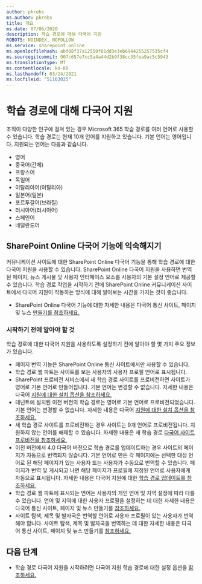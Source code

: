 ```yaml
---
author: pkrebs
ms.author: pkrebs
title: 개요
ms.date: 07/06/2020
description: 학습 경로에 대해 다국어 지원
ROBOTS: NOINDEX, NOFOLLOW
ms.service: sharepoint online
ms.openlocfilehash: abf08f37a12550f81dd3e3eb6944255257535cf4
ms.sourcegitcommit: 907c657e7cc5a4a44d2b9f38cc35fea9ac5c5943
ms.translationtype: MT
ms.contentlocale: ko-KR
ms.lasthandoff: 03/24/2021
ms.locfileid: "51163025"
---
```

# <a name="multilingual-support-for-learning-pathways"></a>학습 경로에 대해 다국어 지원

조직이 다양한 인구에 걸쳐 있는 경우 Microsoft 365 학습 경로를 여러 언어로 사용할 수 있습니다. 학습 경로는 현재 10개 언어를 지원하고 있습니다. 기본 언어는 영어입니다. 지원되는 언어는 다음과 같습니다.   

- 영어    
- 중국어(간체)
- 프랑스어
- 독일어
- 이탈리아어(이탈리아)
- 일본어(일본)
- 포르투갈어(브라질)
- 러시아어(러시아어)
- 스페인어
- 네덜란드어

## <a name="get-familiar-with-the-sharepoint-online-multilingual-features"></a>SharePoint Online 다국어 기능에 익숙해지기
커뮤니케이션 사이트에 대한 SharePoint Online 다국어 기능을 통해 학습 경로에 대한 다국어 지원을 사용할 수 있습니다.
SharePoint Online 다국어 지원을 사용하면 번역된 페이지, 뉴스 게시물 및 사용자 인터페이스 요소를 사용자의 기본 설정 언어로 제공할 수 있습니다. 학습 경로 작업을 시작하기 전에 SharePoint Online 커뮤니케이션 사이트에서 다국어 지원이 작동하는 방식에 대해 알아보는 시간을 가지는 것이 좋습니다. 
- SharePoint Online 다국어 기능에 대한 자세한 내용은 다국어 통신 사이트, 페이지 및 뉴스 [만들기를 참조하세요.](https://support.office.com/article/2bb7d610-5453-41c6-a0e8-6f40b3ed750c) 

### <a name="what-you-should-know-before-getting-started"></a>시작하기 전에 알아야 할 것 
학습 경로에 대한 다국어 지원을 사용하도록 설정하기 전에 알아야 할 몇 가지 주요 정보가 있습니다. 

- 페이지 번역 기능은 SharePoint Online 통신 사이트에서만 사용할 수 있습니다.
- 학습 경로 웹 파트는 사이트를 보는 사용자의 사용자 프로필 언어로 표시됩니다.   
- SharePoint 프로비전 서비스에서 새 학습 경로 사이트를 프로비전하면 사이트가 영어로 기본 언어로 만들어집니다. 기본 언어는 변경할 수 없습니다. 자세한 내용은 다국어 [지원에 대한 설치 옵션을 참조하세요.](./custom_setupoptions_ml.md)
- 테넌트에 설치된 이전 버전의 학습 경로는 영어로 기본 언어로 프로비전되었습니다. 기본 언어는 변경할 수 없습니다. 자세한 내용은 다국어 [지원에 대한 설치 옵션을 참조하세요.](./custom_setupoptions_ml.md)
- 새 학습 경로 사이트를 프로비전하는 경우 사이트는 9개 언어로 프로비전됩니다. 지원하지 않는 언어를 해제할 수 있습니다. 자세한 내용은 새 학습 경로 [다국어 사이트 프로비전을 참조하세요.](./custom_provision_ml.md)  
- 이전 버전에서 4.0 다국어 버전으로 학습 경로를 업데이트하는 경우 사이트의 페이지가 자동으로 번역되지 않습니다. 기본 언어로 만든 각 페이지에는 선택한 대상 언어로 된 해당 페이지가 있는 사용자 또는 사용자가 수동으로 번역할 수 있습니다. 페이지가 번역 및 게시되고 나면 해당 페이지가 프로필에 지정된 언어로 사용자에게 자동으로 표시됩니다. 자세한 내용은 다국어 지원에 대한 [학습 경로 업데이트를 참조하세요.](./custom_update_ml.md) 
- 학습 경로 웹 파트에 표시되는 언어는 사용자의 개인 언어 및 지역 설정에 따라 다를 수 있습니다. 언어 및 지역에 대한 사용자 프로필을 설정하는 데 대한 자세한 내용은 다국어 통신 사이트, 페이지 및 뉴스 만들기를 [참조하세요.](https://support.office.com/article/2bb7d610-5453-41c6-a0e8-6f40b3ed750c) 
- 사이트 탐색, 제목 및 발자국은 번역할 언어로 사용자 프로필이 있는 사용자가 번역해야 합니다. 사이트 탐색, 제목 및 발자국을 번역하는 데 대한 자세한 내용은 다국어 통신 사이트, 페이지 및 뉴스 만들기를 [참조하세요.](https://support.office.com/article/2bb7d610-5453-41c6-a0e8-6f40b3ed750c)

## <a name="next-steps"></a>다음 단계
- 학습 경로 다국어 지원을 시작하려면 다국어 지원 학습 경로에 대한 설정 옵션을 [참조하세요.](./custom_setupoptions_ml.md)